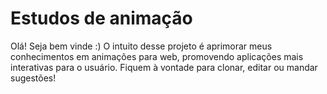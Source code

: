 # Estudos de animação

Olá! Seja bem vinde :) O intuito desse projeto é aprimorar meus conhecimentos em animações para web, promovendo aplicações mais interativas para o usuário. Fiquem à vontade para clonar, editar ou mandar sugestões!
